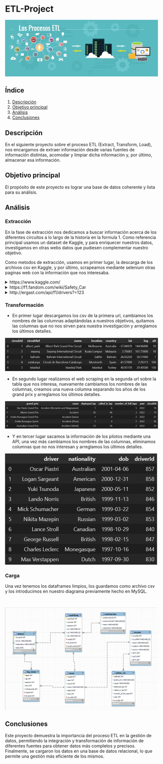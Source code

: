 # ETL-Project

![Proyecto ETL](img/ETL.jpg)

## Índice

1. [Descripción](#descripción)
2. [Objetivo principal](#objetivo)
3. [Análisis](#análisis)
4. [Conclusiones](#conclusiones)

<a name="descripción"/>

## Descripción

En el siguiente proyecto sobre el proceso ETL (Extract, Transform, Load), nos encargamos de extraer información desde varias fuentes de información distintas, acomodar y limpiar dicha información y, por último, almacenar esa información.

<a name="objetivo"/>

## Objetivo principal

El propósito de este proyecto es lograr una base de datos coherente y lista para su análisis.

 <a name="análisis"/>

## Análisis

### Extracción

En la fase de extracción nos dedicamos a buscar información acerca de los diferentes circuitos a lo largo de la historia en la formula 1. Como referencia principal usamos un dataset de Kaggle, y para enriquecer nuestros datos, investigamos en otras webs datos que pudiesen complementar nuestro objetivo.

Como metodos de extracción, usamos en primer lugar, la descarga de los archivos csv en Kaggle, y por último, scrapeamos mediante selenium otras paginas web con la información que nos interesaba.

<details>
<summary>https://www.kaggle.com/</summary>
<br>

 ![F1 Dataset](img/kaggle.png)

</details>

<details>
<summary>https://f1.fandom.com/wiki/Safety_Car</summary>
<br>

 ![F1 Safety Car](img/wiki-f1.png)

</details>

<details>
<summary>http://ergast.com/api/f1/drivers?=123</summary>
<br>

![F1 API](img/api.png)

</details>
 
### Transformación

- En primer lugar descargamos los csv de la primera url, cambiamos los nombres de las columnas adaptándolas a nuestros objetivos, quitamos las columnas que no nos sirven para nuestra investigación y arreglamos los últimos detalles.


![Circuits](img/circuit.png)


- En segundo lugar realizamos el web scraping en la segunda url sobre la tabla que nos interesa, nuevamente cambiamos los nombres de las columnas, creamos una nueva columna separando los años de los grand prix y arreglamos los últimos detalles.


![Safety Car](img/safety.png)


- Y en tercer lugar sacamos la información de los pilotos mediante una API, una vez más cambiamos los nombres de las columnas, eliminamos columnas que no nos interesan y arreglamos los últimos detalles.


![Drivers](img/driver.png)

### Carga

Una vez tenemos los dataframes limpios, los guardamos como archivo csv y los introducimos en nuestro diagrama previamente hecho en MySQL.

<br>

![SQL Diagram](img/diagrama_sql.png)

</details>

<a name="conclusiones"/>

## Conclusiones

Este proyecto demuestra la importancia del proceso ETL en la gestión de datos, permitiendo la integración y transformación de información de diferentes fuentes para obtener datos más completos y precisos. Finalmente, se cargaron los datos en una base de datos relacional, lo que permite una gestión más eficiente de los mismos.